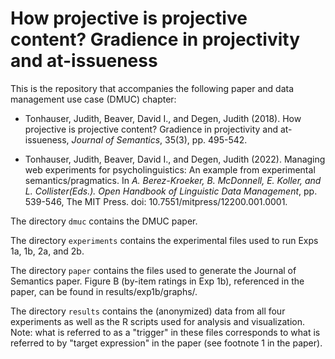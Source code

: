 # How projective is projective content? Gradience in projectivity and at-issueness

This is the repository that accompanies the following paper and data management use case (DMUC) chapter:

- Tonhauser, Judith, Beaver, David I., and Degen, Judith (2018). How projective is projective content? Gradience in projectivity and at-issueness,  *Journal of Semantics*, 35(3), pp. 495-542.

- Tonhauser, Judith, Beaver, David I., and Degen, Judith (2022). Managing web experiments for psycholinguistics: An example from experimental semantics/pragmatics. In *A. Berez-Kroeker, B. McDonnell, E. Koller, and L. Collister(Eds.). Open Handbook of Linguistic Data Management*, pp. 539-546, The MIT Press. doi: 10.7551/mitpress/12200.001.0001.


The directory `dmuc` contains the DMUC paper. 

The directory `experiments` contains the experimental files used to run Exps 1a, 1b, 2a, and 2b.

The directory `paper` contains the files used to generate the Journal of Semantics paper. Figure B (by-item ratings in Exp 1b), referenced in the paper, can be found in results/exp1b/graphs/.

The directory `results` contains the (anonymized) data from all four experiments as well as the R scripts used for analysis and visualization. Note: what is referred to as a "trigger" in these files corresponds to what is referred to by "target expression" in the paper (see footnote 1 in the paper).


